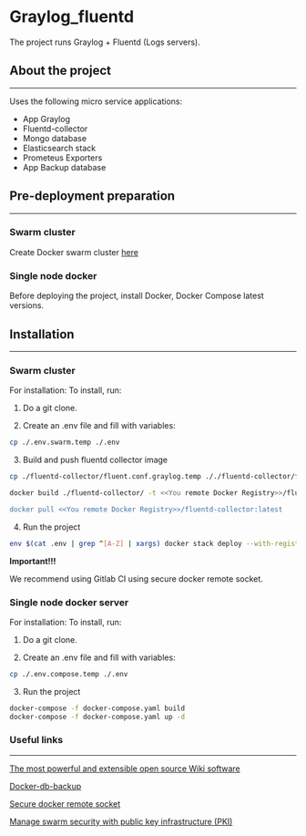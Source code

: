 # Graylog_fluentd
The project runs Graylog + Fluentd (Logs servers).

## About the project
---

Uses the following micro service applications:

-   App Graylog
-   Fluentd-collector
-   Mongo database
-   Elasticsearch stack
-   Prometeus Exporters
-   App Backup database


## Pre-deployment preparation

---

### Swarm cluster

Create Docker swarm cluster [here](docs/docker_swarm_install.md)

### Single node docker

Before deploying the project, install Docker, Docker Compose latest versions.

## Installation

---

### Swarm cluster

For installation:
To install, run:

1. Do a git clone.

2. Create an .env file and fill with variables:

```bash
cp ./.env.swarm.temp ./.env

```

3. Build and push fluentd collector image

```bash
cp ./fluentd-collector/fluent.conf.graylog.temp ././fluentd-collector/fluent.conf

docker build ./fluentd-collector/ -t <<You remote Docker Registry>>/fluentd-collector:latest --no-cache

docker pull <<You remote Docker Registry>>/fluentd-collector:latest
```

4. Run the project 

```bash
env $(cat .env | grep ^[A-Z] | xargs) docker stack deploy --with-registry-auth --compose-file docker-swarm.yaml graylog

```
 
**Important!!!**

We recommend using Gitlab CI using secure docker remote socket.

### Single node docker server

For installation:
To install, run:

1. Do a git clone.

2. Create an .env file and fill with variables:

```bash
cp ./.env.compose.temp ./.env

```
3. Run the project 

```bash
docker-compose -f docker-compose.yaml build
docker-compose -f docker-compose.yaml up -d
```


### Useful links

---

[The most powerful and extensible open source Wiki software](https://js.wiki/)

[Docker-db-backup](https://github.com/tiredofit/docker-db-backup)

[Secure docker remote socket](https://docs.docker.com/engine/security/protect-access/)

[Manage swarm security with public key infrastructure (PKI)](https://docs.docker.com/engine/swarm/how-swarm-mode-works/pki/)

